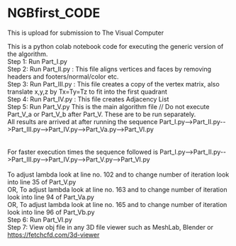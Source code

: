 # NGBfirst_CODE
This is upload for submission to The Visual Computer

This is a python colab notebook code for executing the generic version of the algorithm. <br/>
Step 1: Run Part_I.py <br />
Step 2: Run Part_II.py  : This file aligns vertices and faces by removing headers and footers/normal/color etc.<br />
Step 3: Run Part_III.py : This file creates a copy of the vertex matrix, also translate x,y,z by Tx=Ty=Tz to fit into the first quadrant<br />
Step 4: Run Part_IV.py : This file creates Adjacency List <br />
Step 5: Run Part_V.py    This is the main algorithm file // Do not execute Part_V_a or Part_V_b after Part_V. These are to be run separately. <br/>All results are arrived at after running the sequence Part_I.py-->Part_II.py-->Part_III.py-->Part_IV.py-->Part_Va.py-->Part_VI.py <br />  
<br/>For faster execution times the sequence followed is Part_I.py-->Part_II.py-->Part_III.py-->Part_IV.py-->Part_V.py-->Part_VI.py <br />  
To adjust lambda look at line no. 102 and to change number of iteration look into line 35 of Part_V.py <br/>
OR, To adjust lambda look at line no. 163 and to change number of iteration look into line 94 of Part_Va.py <br/>
OR, To adjust lambda look at line no. 165 and to change number of iteration look into line 96 of Part_Vb.py <br/>
Step 6: Run Part_VI.py <br />
Step 7: View obj file in any 3D file viewer such as MeshLab, Blender or https://fetchcfd.com/3d-viewer <br />

